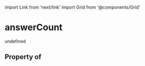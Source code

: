 import Link from 'next/link'
import Grid from '@components/Grid'

# answerCount

undefined

## Property of



